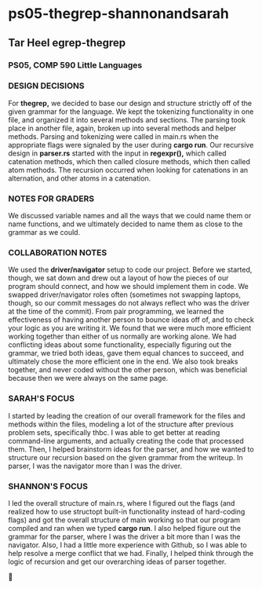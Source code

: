 # ps05-thegrep-shannonandsarah
## Tar Heel egrep-thegrep
### PS05, COMP 590 Little Languages

### DESIGN DECISIONS
For **thegrep,** we decided to base our design and structure strictly off of the given grammar for the language. We kept the tokenizing functionality in one file, and organized it into several methods and sections. The parsing took place in another file, again, broken up into several methods and helper methods. Parsing and tokenizing were called in main.rs when the appropriate flags were signaled by the user during **cargo run**. 
Our recursive design in **parser.rs** started with the input in **regexpr(),** which called catenation methods, which then called closure methods, which then called atom methods. The recursion occurred when looking for catenations in an alternation, and other atoms in a catenation.

### NOTES FOR GRADERS
We discussed variable names and all the ways that we could name them or name functions, and we ultimately decided to name them as close to the grammar as we could. 

### COLLABORATION NOTES
We used the **driver/navigator** setup to code our project. Before we started, though, we sat down and drew out a layout of how the pieces of our program should connect, and how we should implement them in code. 
We swapped driver/navigator roles often (sometimes not swapping laptops, though, so our commit messages do not always reflect who was the driver at the time of the commit).
From pair programming, we learned the effectiveness of having another person to bounce ideas off of, and to check your logic as you are writing it. We found that we were much more efficient working together than either of us normally are working alone. 
We had conflicting ideas about some functionality, especially figuring out the grammar, we tried both ideas, gave them equal chances to succeed, and ultimately chose the more efficient one in the end.
We also took breaks together, and never coded without the other person, which was beneficial because then we were always on the same page.

### SARAH'S FOCUS
I started by leading the creation of our overall framework for the files and methods within the files, modeling a lot of the structure after previous problem sets, specifically thbc.
I was able to get better at reading command-line arguments, and actually creating the code that processed them.
Then, I helped brainstorm ideas for the parser, and how we wanted to structure our recursion based on the given grammar from the writeup. 
In parser, I was the navigator more than I was the driver.

### SHANNON'S FOCUS
I led the overall structure of main.rs, where I figured out the flags (and realized how to use structopt built-in functionality instead of hard-coding flags) and got the overall structure of main working so that our program compiled and ran when we typed **cargo run**.
I also helped figure out the grammar for the parser, where I was the driver a bit more than I was the navigator. 
Also, I had a little more experience with Github, so I was able to help resolve a merge conflict that we had. 
Finally, I helped think through the logic of recursion and get our overarching ideas of parser together.



:nail_care:
